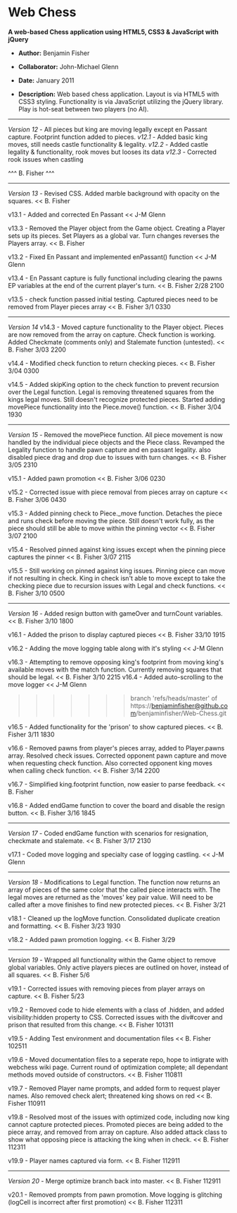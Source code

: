 Web Chess
=========
**A web-based Chess application using HTML5, CSS3 & JavaScript with jQuery**

- **Author:** Benjamin Fisher
- **Collaborator:** John-Michael Glenn
- **Date:** January 2011

- **Description:** Web based chess application. Layout is via HTML5 with CSS3 styling.
Functionality is via JavaScript utilizing the jQuery library.
Play is hot-seat between two players (no AI).

-------------------------------------------------------------------------

_Version 12_ - All pieces but king are moving legally except en Passant capture. Footprint function added to pieces.
_v12.1_ - Added basic king moves, still needs castle functionality & legality.
_v12.2_ - Added castle legality & functionality, rook moves but looses its data
_v12.3_ - Corrected rook issues when castling

^^^ B. Fisher ^^^

-------------------------------------------------------------------------

_Version 13_ - Revised CSS. Added marble background with opacity on the squares. << B. Fisher

v13.1 - Added and corrected En Passant << J-M Glenn

v13.3 - Removed the Player object from the Game object. Creating a Player sets up its pieces.
			Set Players as a global var. Turn changes reverses the Players array. << B. Fisher

v13.2 - Fixed En Passant and implemented enPassant() function << J-M Glenn
 
v13.4 - En Passant capture is fully functional including clearing the pawns EP variables at the end
			of the current player's turn. << B. Fisher 2/28 2100

v13.5 - check function passed initial testing. Captured pieces need to be removed from Player pieces array << B. Fisher 3/1 0330

-------------------------------------------------------------------------

_Version 14_
v14.3 - Moved capture functionality to the Player object. Pieces are now removed from the array on capture.
			Check function is working. Added Checkmate (comments only) and Stalemate function (untested). << B. Fisher 3/03 2200

v14.4 - Modified check function to return checking pieces. << B. Fisher 3/04 0300

v14.5 - Added skipKing option to the check function to prevent recursion over the Legal function.
			Legal is removing threatened squares from the kings legal moves. Still doesn't recognize protected pieces.
			Started adding movePiece functionality into the Piece.move() function. << B. Fisher 3/04 1930

-------------------------------------------------------------------------

_Version 15_ - Removed the movePiece function. All piece movement is now handled by the individual piece objects
			and the Piece class. Revamped the Legality function to handle pawn capture and en passant legality.
			also disabled piece drag and drop due to issues with turn changes. << B. Fisher 3/05 2310

v15.1 - Added pawn promotion << B. Fisher 3/06 0230

v15.2 - Corrected issue with piece removal from pieces array on capture << B. Fisher 3/06 0430

v15.3 - Added pinning check to Piece._move function. Detaches the piece and runs check before moving the piece.
			Still doesn't work fully, as the piece should still be able to move within the pinning vector << B. Fisher 3/07 2100

v15.4 - Resolved pinned against king issues except when the pinning piece captures the pinner << B. Fisher 3/07 2115

v15.5 - Still working on pinned against king issues. Pinning piece can move if not resulting in check. King in check isn't able to move
			except to take the checking piece due to recursion issues with Legal and check functions. << B. Fisher 3/10 0500

-------------------------------------------------------------------------

_Version 16_ - Added resign button with gameOver and turnCount variables. << B. Fisher 3/10 1800

v16.1 - Added the prison to display captured pieces << B. Fisher 33/10 1915

v16.2 - Adding the move logging table along with it's styling << J-M Glenn

v16.3 - Attempting to remove opposing king's footprint from moving king's available moves with the match function.
			Currently removing squares that should be legal. << B. Fisher 3/10 2215
v16.4 - Added auto-scrolling to the move logger << J-M Glenn
>>>>>>> branch 'refs/heads/master' of https://benjaminfisher@github.com/benjaminfisher/Web-Chess.git

v16.5 - Added functionality for the 'prison' to show captured pieces. << B. Fisher 3/11 1830

v16.6 - Removed pawns from player's pieces array, added to Player.pawns array.
          Resolved check issues. Corrected opponent pawn capture and move when requesting check function. Also corrected opponent king moves when 
         calling check function. << B. Fisher 3/14 2200
         
v16.7 - Simplified king.footprint function, now easier to parse feedback. << B. Fisher

v16.8 - Added endGame function to cover the board and disable the resign button. << B. Fisher 3/16 1845

-------------------------------------------------------------------------

_Version 17_   - Coded endGame function with scenarios for resignation, checkmate and stalemate. << B. Fisher 3/17 2130

v17.1 - Coded move logging and specialty case of logging castling. << J-M Glenn

-------------------------------------------------------------------------

_Version 18_ - Modifications to Legal function. The function now returns an array of pieces of the same color that the called piece interacts with.
           The legal moves are returned as the 'moves' key pair value. Will need to be called after a move finishes to find new protected pieces. 
           << B. Fisher 3/21

v18.1 - Cleaned up the logMove function. Consolidated duplicate <tr> creation and formatting. << B. Fisher 3/23 1930

v18.2 - Added pawn promotion logging. << B. Fisher 3/29

-------------------------------------------------------------------------

_Version 19_ - Wrapped all functionality within the Game object to remove global variables.
		Only active players pieces are outlined on hover, instead of all squares. << B. Fisher 5/6
		
v19.1 - Corrected issues with removing pieces from player arrays on capture. << B. Fisher 5/23

v19.2 - Removed code to hide elements with a class of .hidden, and added visibility:hidden property to CSS.
	Corrected issues with the div#cover and prison that resulted from this change. << B. Fisher 101311

v19.5 - Adding Test environment and documentation files << B. Fisher 102511

v19.6 - Moved documentation files to a seperate repo, hope to intigrate with webchess wiki page.
		Current round of optimization complete; all dependant methods moved outside of constructors. << B. Fisher 110811

v19.7 - Removed Player name prompts, and added form to request player names.
		Also removed check alert; threatened king shows on red << B. Fisher 110911
	
v19.8 - Resolved most of the issues with optimized code, including now king cannot capture protected pieces.
		Promoted pieces are being added to the piece array, and removed from array on capture.
		Also added attack class to show what opposing piece is attacking the king when in check. << B. Fisher 112311
		
v19.9 - Player names captured via form. << B. Fisher 112911

-------------------------------------------------------------------------
_Version 20_ - Merge optimize branch back into master. << B. Fisher 112911

v20.1 - Removed prompts from pawn promotion. Move logging is glitching (logCell is incorrect after first promotion) << B. Fisher 112311

